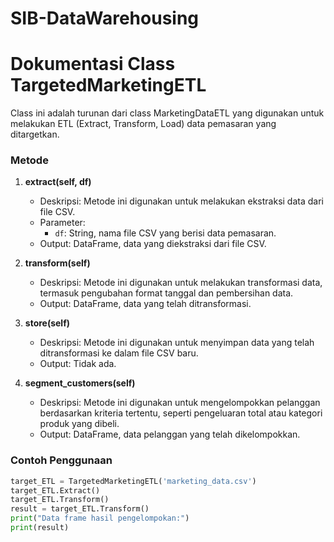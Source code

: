 # SIB-DataWarehousing
# Dokumentasi Class TargetedMarketingETL

Class ini adalah turunan dari class MarketingDataETL yang digunakan untuk melakukan ETL (Extract, Transform, Load) data pemasaran yang ditargetkan.

### Metode

1. **extract(self, df)**
   - Deskripsi: Metode ini digunakan untuk melakukan ekstraksi data dari file CSV.
   - Parameter:
     - `df`: String, nama file CSV yang berisi data pemasaran.
   - Output: DataFrame, data yang diekstraksi dari file CSV.

2. **transform(self)**
   - Deskripsi: Metode ini digunakan untuk melakukan transformasi data, termasuk pengubahan format tanggal dan pembersihan data.
   - Output: DataFrame, data yang telah ditransformasi.

3. **store(self)**
   - Deskripsi: Metode ini digunakan untuk menyimpan data yang telah ditransformasi ke dalam file CSV baru.
   - Output: Tidak ada.

4. **segment_customers(self)**
   - Deskripsi: Metode ini digunakan untuk mengelompokkan pelanggan berdasarkan kriteria tertentu, seperti pengeluaran total atau kategori produk yang dibeli.
   - Output: DataFrame, data pelanggan yang telah dikelompokkan.

### Contoh Penggunaan

```python
target_ETL = TargetedMarketingETL('marketing_data.csv')
target_ETL.Extract()
target_ETL.Transform()
result = target_ETL.Transform()
print("Data frame hasil pengelompokan:")
print(result)
